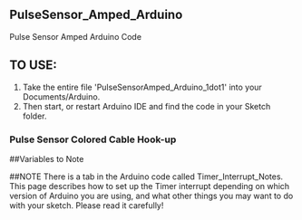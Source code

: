 ## PulseSensor_Amped_Arduino
Pulse Sensor Amped Arduino Code

## TO USE:
1) Take the entire file 'PulseSensorAmped_Arduino_1dot1' into your Documents/Arduino.
2) Then start, or restart Arduino IDE and find the code in your Sketch folder.

### Pulse Sensor Colored Cable Hook-up


##Variables to Note


##NOTE 
There is a tab in the Arduino code called Timer_Interrupt_Notes. This page describes how to set up the Timer interrupt depending on which version of Arduino you are using, and what other things you may want to do with your sketch. Please read it carefully!
